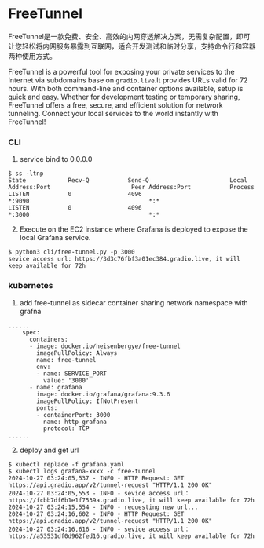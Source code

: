 # FreeTunnel

FreeTunnel是一款免费、安全、高效的内网穿透解决方案，无需复杂配置，即可让您轻松将内网服务暴露到互联网，适合开发测试和临时分享，支持命令行和容器两种使用方式。

FreeTunnel is a powerful tool for exposing your private services to the Internet via subdomains base on `gradio.live`.It provides URLs valid for 72 hours. With both command-line and container options available, setup is quick and easy. Whether for development testing or temporary sharing, FreeTunnel offers a free, secure, and efficient solution for network tunneling. Connect your local services to the world instantly with FreeTunnel!

### CLI

1. service bind to 0.0.0.0
```
$ ss -ltnp
State            Recv-Q           Send-Q                       Local Address:Port                       Peer Address:Port           Process                                       
LISTEN           0                4096                                     *:9090                                  *:*                                                    
LISTEN           0                4096                                     *:3000                                  *:* 
```
2. Execute on the EC2 instance where Grafana is deployed to expose the local Grafana service.
```
$ python3 cli/free-tunnel.py -p 3000                                
sevice access url: https://3d3c76fbf3a01ec384.gradio.live, it will keep available for 72h
```

### kubernetes

1. add free-tunnel as sidecar container sharing network namespace with grafna
```
......
    spec:
      containers:
      - image: docker.io/heisenbergye/free-tunnel
        imagePullPolicy: Always
        name: free-tunnel
        env:
        - name: SERVICE_PORT
          value: '3000'
      - name: grafana
        image: docker.io/grafana/grafana:9.3.6
        imagePullPolicy: IfNotPresent
        ports:
        - containerPort: 3000
          name: http-grafana
          protocol: TCP
......

```

2. deploy and get url

```
$ kubectl replace -f grafana.yaml
$ kubectl logs grafana-xxxx -c free-tunnel
2024-10-27 03:24:05,537 - INFO - HTTP Request: GET https://api.gradio.app/v2/tunnel-request "HTTP/1.1 200 OK"
2024-10-27 03:24:05,553 - INFO - sevice access url：https://fcbb7df6b1e1f7539a.gradio.live, it will keep available for 72h
2024-10-27 03:24:15,554 - INFO - requesting new url...
2024-10-27 03:24:16,602 - INFO - HTTP Request: GET https://api.gradio.app/v2/tunnel-request "HTTP/1.1 200 OK"
2024-10-27 03:24:16,616 - INFO - sevice access url：https://a53531df0d962fed16.gradio.live, it will keep available for 72h
```
